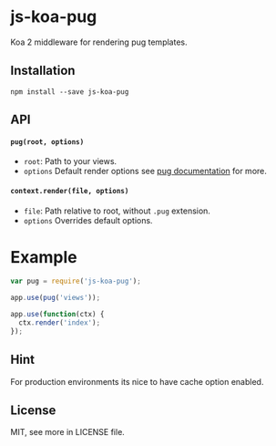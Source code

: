 # js-koa-pug

Koa 2 middleware for rendering pug templates.

## Installation

`npm install --save js-koa-pug`

## API

#### `pug(root, options)`

* `root`: Path to your views.
* `options` Default render options see  [pug documentation](https://pugjs.org/api/reference.html) for more.


#### `context.render(file, options)`

* `file`: Path relative to root, without `.pug` extension.
* `options` Overrides default options.


# Example

```javascript
var pug = require('js-koa-pug');

app.use(pug('views'));

app.use(function(ctx) {
  ctx.render('index');
});
```

## Hint

For production environments its nice to have cache option enabled.

## License

MIT, see more in LICENSE file.
